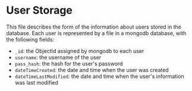 # User Storage
This file describes the form of the information about users stored in the database.  Each user is represented by a file in a mongodb database, with the following fields:
- `_id`: the ObjectId assigned by mongodb to each user
- `username`: the username of the user
- `pass_hash`: the hash for the user's password
- `dateTimeCreated`: the date and time when the user was created
- `dateTimeLastModified`: the date and time when the user's information was last modified
